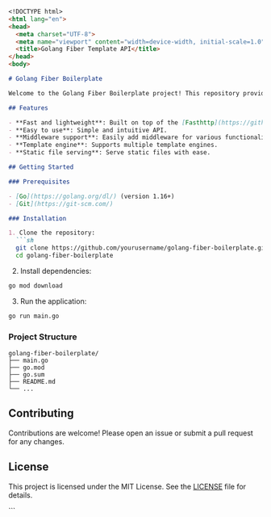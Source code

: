 ```markdown
<!DOCTYPE html>
<html lang="en">
<head>
  <meta charset="UTF-8">
  <meta name="viewport" content="width=device-width, initial-scale=1.0">
  <title>Golang Fiber Template API</title>
</head>
<body>

# Golang Fiber Boilerplate

Welcome to the Golang Fiber Boilerplate project! This repository provides a starting point for building web applications using the [Fiber](https://gofiber.io/) framework.

## Features

- **Fast and lightweight**: Built on top of the [Fasthttp](https://github.com/valyala/fasthttp) package.
- **Easy to use**: Simple and intuitive API.
- **Middleware support**: Easily add middleware for various functionalities.
- **Template engine**: Supports multiple template engines.
- **Static file serving**: Serve static files with ease.

## Getting Started

### Prerequisites

- [Go](https://golang.org/dl/) (version 1.16+)
- [Git](https://git-scm.com/)

### Installation

1. Clone the repository:
  ```sh
  git clone https://github.com/yourusername/golang-fiber-boilerplate.git
  cd golang-fiber-boilerplate
  ```

2. Install dependencies:
  ```sh
  go mod download
  ```

3. Run the application:
  ```sh
  go run main.go
  ```

### Project Structure

```plaintext
golang-fiber-boilerplate/
├── main.go
├── go.mod
├── go.sum
├── README.md
└── ...
```

## Contributing

Contributions are welcome! Please open an issue or submit a pull request for any changes.

## License

This project is licensed under the MIT License. See the [LICENSE](LICENSE) file for details.

</body>
</html>
```